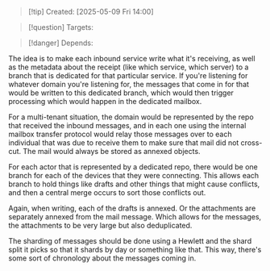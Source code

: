 
>[!tip] Created: [2025-05-09 Fri 14:00]

>[!question] Targets: 

>[!danger] Depends: 

The idea is to make each inbound service write what it's receiving, as well as the metadata about the receipt (like which service, which server) to a branch that is dedicated for that particular service. If you're listening for whatever domain you're listening for, the messages that come in for that would be written to this dedicated branch, which would then trigger processing which would happen in the dedicated mailbox.

For a multi-tenant situation, the domain would be represented by the repo that received the inbound messages, and in each one using the internal mailbox transfer protocol would relay those messages over to each individual that was due to receive them to make sure that mail did not cross-cut. The mail would always be stored as annexed objects. 

For each actor that is represented by a dedicated repo, there would be one branch for each of the devices that they were connecting. This allows each branch to hold things like drafts and other things that might cause conflicts, and then a central merge occurs to sort those conflicts out. 

Again, when writing, each of the drafts is annexed. Or the attachments are separately annexed from the mail message. Which allows for the messages, the attachments to be very large but also deduplicated. 

The sharding of messages should be done using a Hewlett and the shard split it picks so that it shards by day or something like that. This way, there's some sort of chronology about the messages coming in. 